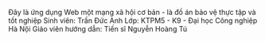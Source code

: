 Đây là ứng dụng Web một mạng xã hội cơ bản - là đồ án bảo vệ thực tập và tốt nghiệp
Sinh viên: Trần Đức Anh 
Lớp: KTPM5 - K9 - Đại học Công nghiệp Hà Nội
Giáo viên hướng dẫn: Tiến sĩ Nguyễn Hoàng Tú
